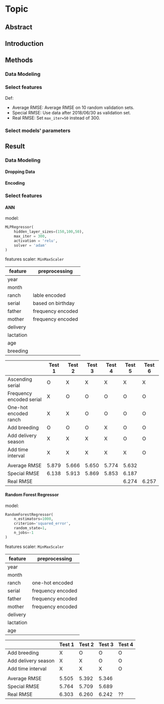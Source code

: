 # Topic

## Abstract


## Introduction



## Methods

### Data Modeling

<!-- Def features' name and meaning here or at result? -->


### Select features

Def:
- Average RMSE: Average RMSE on 10 random validation sets.
- Special RMSE: Use data after 2018/06/30 as validation set.
- Real RMSE: Set `max_iter=50` instead of 300.
<!-- Define how does "add time interval" work here?-->

### Select models' parameters




## Result

### Data Modeling

#### Dropping Data


#### Encoding




### Select features

#### ANN

model:
```python
MLPRegressor(
    hidden_layer_sizes=(150,100,50),
    max_iter = 300,
    activation = 'relu',
    solver = 'adam'
)
```

features scaler: `MinMaxScaler`

<!-- Should this table be defined ealier? -->
| feature   | preprocessing     |
|-----------|-------------------|
| year      |                   |
| month     |                   |
| ranch     | lable encoded     |
| serial    | based on birthday |
| father    | frequency encoded |
| mother    | frequency encoded |
| delivery  |                   |
| lactation |                   |
| age       |                   |
| breeding  |                   |



|                          | Test 1 | Test 2 | Test 3 | Test 4 | Test 5 | Test 6 |
|--------------------------|--------|--------|--------|--------|--------|--------|
| Ascending serial         | O      | X      | X      | X      | X      | X      |
| Frequency encoded serial | X      | O      | O      | O      | O      | O      |
| One-hot encoded ranch    | X      | X      | O      | O      | O      | O      |
| Add breeding             | O      | O      | O      | X      | O      | O      |
| Add delivery season      | X      | X      | X      | X      | O      | O      |
| Add time interval        | X      | X      | X      | X      | X      | O      |
|                          |        |        |        |        |        |        |
| Average RMSE             | 5.879  | 5.666  | 5.650  | 5.774  | 5.632  |        |
| Special RMSE             | 6.138  | 5.913  | 5.869  | 5.853  | 6.187  |        |
| Real RMSE                |        |        |        |        | 6.274  | 6.257  |



#### Random Forest Regressor

model:
```python
RandomForestRegressor(
    n_estimators=1000,
    criterion='squared_error',
    random_state=1,
    n_jobs=-1
)
```

features scaler: `MinMaxScaler`

| feature   | preprocessing     |
|-----------|-------------------|
| year      |                   |
| month     |                   |
| ranch     | one-hot encoded   |
| serial    | frequency encoded |
| father    | frequency encoded |
| mother    | frequency encoded |
| delivery  |                   |
| lactation |                   |
| age       |                   |



|                     | Test 1 | Test 2 | Test 3 | Test 4 |
|---------------------|--------|--------|--------|--------|
| Add breeding        | X      | O      | O      | O      |
| Add delivery season | X      | X      | O      | O      |
| Add time interval   | X      | X      | X      | O      |
|                     |        |        |        |        |
| Average RMSE        | 5.505  | 5.392  | 5.346  |        |
| Special RMSE        | 5.764  | 5.709  | 5.689  |        |
| Real RMSE           | 6.303  | 6.260  | 6.242  | ??     |

